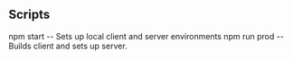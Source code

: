 ## Scripts ##

npm start -- Sets up local client and server environments
npm run prod -- Builds client and sets up server.
